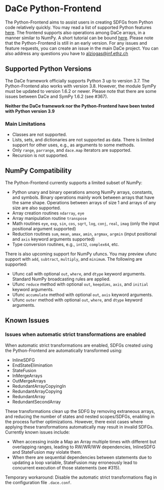 # DaCe Python-Frontend

The Python-Frontend aims to assist users in creating SDFGs from Python code
relatively quickly. You may read a list of supported Python features
[here](python_supported_features.md). The frontend supports also operations
among DaCe arrays, in a manner similar to NumPy. A short tutorial can be bound
[here](https://nbviewer.jupyter.org/github/spcl/dace/blob/master/tutorials/numpy_frontend.ipynb).
Please note that the Python-Frontend is still in an early version. For any issues
and feature requests, you can create an issue in the main DaCe project. You can
also address any questions you have to alziogas@inf.ethz.ch

## Supported Python Versions

The DaCe framework officially supports Python 3 up to version 3.7.
The Python-Frontend also works with version 3.8. However, the module SymPy
must be updated to version 1.6.2 or newer. Please note that there are some
issues between DaCe and SymPy 1.6.2 (see #367).  

**Neither the DaCe framework nor the Python-Frontend have been tested with
Python version 3.9**

### Main Limitations

- Classes are not supported.
- Lists, sets, and dictionaries are not supported as data. There is limited support for other uses, e.g., as arguments to some methods.
- Only `range`, `parrange`, and `dace.map` iterators are supported.
- Recursion is not supported.

## NumPy Compatibility

The Python-Frontend currently supports a limited subset of NumPy:
- Python unary and binary operations among NumPy arrays, constants, and symbols. Binary operations mainly work between arrays that have the same shape. Operations between arrays of size 1 and arrays of any size are also supported.
- Array creation routines `ndarray`, `eye`
- Array manipulation routine `transpose`
- Math routines `eye`, `exp`, `sin`, `cos`, `sqrt`, `log`, `conj`, `real`, `imag` (only the input positional argument supported)
- Reduction routines `sum`, `mean`, `amax`, `amin`, `argmax`, `argmin` (input positional and `axis` keyword arguments supported)
- Type conversion routines, e.g., `int32`, `complex64`, etc.

There is also upcoming support for NumPy ufuncs. You may preview ufunc support with `add`, `subtract`, `multiply`, and `minimum`. The following are supported:
- Ufunc call with optional `out`, `where`, and `dtype` keyword arguments. Standard NumPy broadcasting rules are applied.
- Ufunc `reduce` method with optional `out`, `keepdims`, `axis`, and `initial` keyword arguments.
- Ufunc `accumulate` method with optional `out`, `axis` keyword arguments.
- Ufunc `outer` method with optional `out`, `where`, and `dtype` keyword arguments.

## Known Issues

### Issues when automatic strict transformations are enabled

When automatic strict transformations are enabled, SDFGs created using the
Python-Frontend are automatically transformed using:
- InlineSDFG
- EndStateElimination
- StateFusion
- InMergeArrays
- OutMergeArrays
- RedundantArrayCopyingIn
- RedundantArrayCopying
- RedundantArray
- RedundantSecondArray

These transformations clean up the SDFG by removing extraneous arrays, and reducing
the number of states and nested scopes/SDFGs, enabling in the process further
optimizations. However, there exist cases where applying these transformations
automatically may result in invalid SDFGs. Currently known issues include:
- When accessing inside a Map an Array multiple times with different but overlapping
ranges, leading to RW/WR/WW dependencies, InlineSDFG and StateFusion may violate them.
- When there are sequential dependencies between statements due to updating a loop variable,
StateFusion may erroneously lead to concurrent execution of those statements (see #315).
  
Temporary workaround: Disable the automatic strict transformations flag in the configuration file `.dace.conf`.
